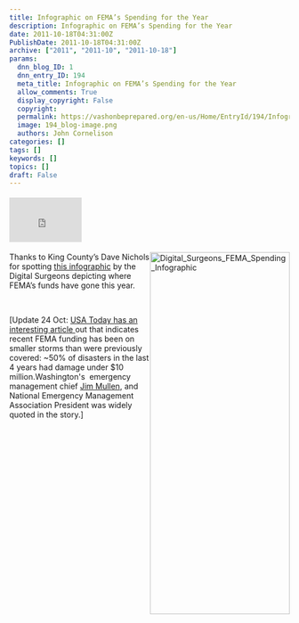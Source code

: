 ```yaml
---
title: Infographic on FEMA’s Spending for the Year
description: Infographic on FEMA’s Spending for the Year
date: 2011-10-18T04:31:00Z
PublishDate: 2011-10-18T04:31:00Z
archive: ["2011", "2011-10", "2011-10-18"]
params:
  dnn_blog_ID: 1
  dnn_entry_ID: 194
  meta_title: Infographic on FEMA’s Spending for the Year
  allow_comments: True
  display_copyright: False
  copyright:
  permalink: https://vashonbeprepared.org/en-us/Home/EntryId/194/Infographic-on-FEMA-rsquo-s-Spending-for-the-Year
  image: 194_blog-image.png
  authors: John Cornelison
categories: []
tags: []
keywords: []
topics: []
draft: False
---
```


<div class="wlWriterHeaderFooter" style="padding-bottom: 4px; margin: 0px; padding-left: 0px; padding-right: 0px; float: none; padding-top: 4px;"><iframe src="http://www.facebook.com/widgets/like.php?href=http://vashoneoc.org/Blogs/VashonPreparedness/tabid/164/EntryId/194/Infographic-on-FEMA-rsquo-s-Spending-for-the-Year.aspx" frameborder="0" scrolling="no" style="width: 130px; height: 80px;border: medium none;"></iframe></div>
<p><a href="http://www.digitalsurgeons.com/infographics/fema-disasters-infographic/?utm_source=dsblog&amp;utm_medium=dsinfo&amp;utm_term=femagraphic&amp;utm_content=infographic&amp;utm_campaign=ourblog#" target="_blank"><img width="251" height="650" title="Digital_Surgeons_FEMA_Spending_Infographic" style="background-image: none;   padding-left: 0px; padding-right: 0px; display: inline; float: right;   padding-top: 0px;border: 0px;" alt="Digital_Surgeons_FEMA_Spending_Infographic" src="./images/194/Infographic-on-FEMAs-Spending-for-the-Ye_12DF9-Digital_Surgeons_FEMA_Spending_Infographic_3.jpg" /></a>Thanks to King County&rsquo;s Dave Nichols for spotting <a href="http://www.digitalsurgeons.com/infographics/fema-disasters-infographic/?utm_source=dsblog&amp;utm_medium=dsinfo&amp;utm_term=femagraphic&amp;utm_content=infographic&amp;utm_campaign=ourblog#" target="_blank">this infographic</a> by the Digital Surgeons depicting where FEMA&rsquo;s funds have gone this year.</p>
<p>&nbsp;</p>
<p>[Update 24 Oct: <a href="http://www.usatoday.com/news/washington/story/2011-10-23/disasters-strain-fema-funds/50886370/1" target="_blank">USA Today has an interesting article </a>out that indicates recent FEMA funding has been on smaller storms than were previously covered: ~50%&nbsp;of&nbsp;disasters in the last 4 years had damage under $10 million.Washington's&nbsp; emergency management chief <a href="http://content.usatoday.com/topics/topic/Jim+Mullen" title="More news, photos about Jim Mullen">Jim Mullen</a>,&nbsp;and National Emergency Management Association President was widely quoted in the story.]</p>

